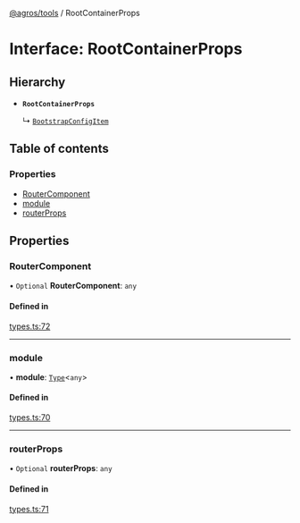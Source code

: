 [@agros/tools](../index.md) / RootContainerProps

# Interface: RootContainerProps

## Hierarchy

- **`RootContainerProps`**

  ↳ [`BootstrapConfigItem`](BootstrapConfigItem.md)

## Table of contents

### Properties

- [RouterComponent](RootContainerProps.md#routercomponent)
- [module](RootContainerProps.md#module)
- [routerProps](RootContainerProps.md#routerprops)

## Properties

### <a id="routercomponent" name="routercomponent"></a> RouterComponent

• `Optional` **RouterComponent**: `any`

#### Defined in

[types.ts:72](https://github.com/agrosjs/agros/blob/4a028b2/packages/agros-tools/src/types.ts#L72)

___

### <a id="module" name="module"></a> module

• **module**: [`Type`](../index.md#type)<`any`\>

#### Defined in

[types.ts:70](https://github.com/agrosjs/agros/blob/4a028b2/packages/agros-tools/src/types.ts#L70)

___

### <a id="routerprops" name="routerprops"></a> routerProps

• `Optional` **routerProps**: `any`

#### Defined in

[types.ts:71](https://github.com/agrosjs/agros/blob/4a028b2/packages/agros-tools/src/types.ts#L71)
